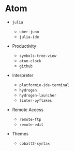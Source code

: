 # Atom

* `julia`
  - `uber-juno`  
  - `julia-ide`  

* Productivity
  - `symbols-tree-view`  
  - `atom-clock`  
  - `github`  

* Interpreter
  - `platformio-ide-terminal`  
  - `hydrogen`  
  - `hydrogen-launcher`  
  - `linter-pyflakes`  

* Remote Access
  - `remote-ftp`  
  - `remote-edit`  

* Themes
  - `cobalt2-syntax`  
  
  
